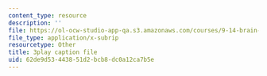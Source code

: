 ```yaml
---
content_type: resource
description: ''
file: https://ol-ocw-studio-app-qa.s3.amazonaws.com/courses/9-14-brain-structure-and-its-origins-spring-2014/62de9d53443851d2bcb8dc0a12ca7b5e_555120.vtt
file_type: application/x-subrip
resourcetype: Other
title: 3play caption file
uid: 62de9d53-4438-51d2-bcb8-dc0a12ca7b5e
---
```

